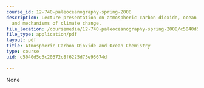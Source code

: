 ```yaml
---
course_id: 12-740-paleoceanography-spring-2008
description: Lecture presentation on atmospheric carbon dioxide, ocean chemistry,
  and mechanisms of climate change.
file_location: /coursemedia/12-740-paleoceanography-spring-2008/c5040d5c3c20372c8f6225d75e95674d_lec10_slide.pdf
file_type: application/pdf
layout: pdf
title: Atmospheric Carbon Dioxide and Ocean Chemistry
type: course
uid: c5040d5c3c20372c8f6225d75e95674d

---
```

None
